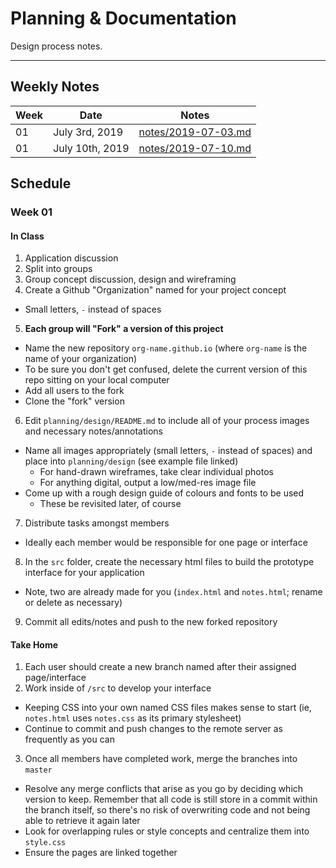 # Planning & Documentation
Design process notes.

----

## Weekly Notes
| Week    | Date          | Notes |
| ------- | ------------- | ----- |
| 01 | July 3rd, 2019 | [notes/2019-07-03.md](notes/2019-07-03.md) |
| 01 | July 10th, 2019 | [notes/2019-07-10.md](notes/2019-07-10.md) |


## Schedule

### Week 01

#### In Class
1. Application discussion
2. Split into groups
3. Group concept discussion, design and wireframing
4. Create a Github "Organization" named for your project concept
  - Small letters, `-` instead of spaces
5. **Each group will "Fork" a version of this project**
  - Name the new repository `org-name.github.io` (where `org-name` is the name of your organization)
  - To be sure you don't get confused, delete the current version of this repo sitting on your local computer
  - Add all users to the fork
  - Clone the "fork" version
6. Edit `planning/design/README.md` to include all of your process images and necessary notes/annotations
  - Name all images appropriately (small letters, `-` instead of spaces) and place into `planning/design` (see example file linked)
    - For hand-drawn wireframes, take clear individual photos
    - For anything digital, output a low/med-res image file
  - Come up with a rough design guide of colours and fonts to be used
    - These be revisited later, of course
7. Distribute tasks amongst members
  - Ideally each member would be responsible for one page or interface
8. In the `src` folder, create the necessary html files to build the prototype interface for your application
  - Note, two are already made for you (`index.html` and `notes.html`; rename or delete as necessary)
9. Commit all edits/notes and push to the new forked repository

#### Take Home
1. Each user should create a new branch named after their assigned page/interface
2. Work inside of `/src` to develop your interface
  - Keeping CSS into your own named CSS files makes sense to start (ie, `notes.html` uses `notes.css` as its primary stylesheet)
  - Continue to commit and push changes to the remote server as frequently as you can
3. Once all members have completed work, merge the branches into `master`
  - Resolve any merge conflicts that arise as you go by deciding which version to keep. Remember that all code is still store in a commit within the branch itself, so there's no risk of overwriting code and not being able to retrieve it again later
  - Look for overlapping rules or style concepts and centralize them into `style.css`
  - Ensure the pages are linked together
